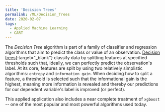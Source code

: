 ```yaml
---
title: 'Decision Trees'
permalink: /ML/Decision_Trees
date: 2020-02-07
tags:
  - Applied Machine Learning
  - CART
---
```


The *Decision Tree* algorithm is part of a family of classifier and regression algorithms that aim to predict the class or value of an observation. [Decision trees](/applied_ml/CART.html){:target="_blank"} classify data by splitting features at specified thresholds such that, ideally, we can perfectly predict the observation's label. At its core, features are split by using two relatively simplistic algorithms: `entropy` and `information gain`. When deciding how to split a feature, a threshold is selected such that the informational gain is the highest, meaning more information is revealed and thereby our predictions for our dependent variable's label is improved (or perfect).

This applied application also includes a near complete treatment of `xgboost` -- one of the most popular and most powerful algorithms used today.
